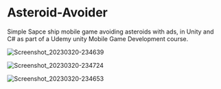 # Asteroid-Avoider
Simple Sapce ship mobile game avoiding asteroids with ads, in Unity and C# as part of a Udemy unity Mobile Game Development course.

![Screenshot_20230320-234639](https://user-images.githubusercontent.com/48364518/226536026-405b3ca0-ff1b-4d16-9923-5111616f611a.png)

![Screenshot_20230320-234724](https://user-images.githubusercontent.com/48364518/226536040-001dd960-d1f0-4b3b-b675-9e9d479c2210.png)

![Screenshot_20230320-234653](https://user-images.githubusercontent.com/48364518/226536048-2b35bf9b-c5ff-42c3-9f84-7d1e5ff23407.png)
